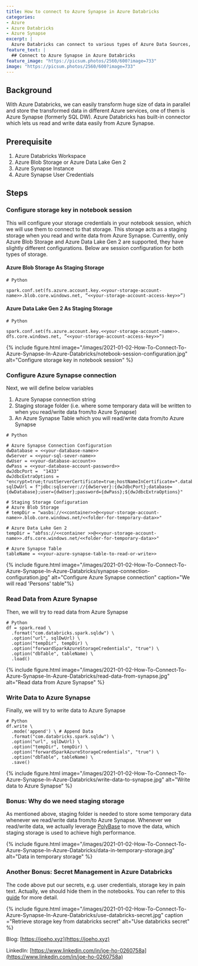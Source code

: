 ```yaml
---
title: How to connect to Azure Synapse in Azure Databricks
categories:
- Azure
- Azure Databricks
- Azure Synapse
excerpt: |
  Azure Databricks can connect to various types of Azure Data Sources, one of them is Azure Synapse, but how to connect to it?
feature_text: |
  ## Connect to Azure Synapse in Azure Databricks
feature_image: "https://picsum.photos/2560/600?image=733"
image: "https://picsum.photos/2560/600?image=733"
---
```


## Background
With Azure Databricks, we can easily transform huge size of data in parallel and store the transformed data in different Azure services, one of them is Azure Synapse (formerly SQL DW). Azure Databricks has built-in connector which lets us read and write data easily from Azure Synapse.

## Prerequisite
1. Azure Databricks Workspace
2. Azure Blob Storage or Azure Data Lake Gen 2
3. Azure Synapse Instance
4. Azure Synapse User Credentials


## Steps

### Configure storage key in notebook session
This will configure your storage credentials in your notebook session, which we will use them to connect to that storage. This storage acts as a staging storage when you read and write data from Azure Synapse. Currently, only Azure Blob Storage and Azure Data Lake Gen 2 are supported, they have slightly different configurations. Below are session configuration for both types of storage.

#### Azure Blob Storage As Staging Storage
```
# Python

spark.conf.set(fs.azure.account.key.<<your-storage-account-name>>.blob.core.windows.net, ”<<your-storage-account-access-key>>”)
```

#### Azure Data Lake Gen 2 As Staging Storage
```
# Python

spark.conf.set(fs.azure.account.key.<<your-storage-account-name>>. dfs.core.windows.net, ”<<your-storage-account-access-key>>”)

```

{% include figure.html image="/images/2021-01-02-How-To-Connect-To-Azure-Synapse-In-Azure-Databricks/notebook-session-configuration.jpg" alt="Configure storage key in notebook session" %}

### Configure Azure Synapse connection
Next, we will define below variables
1. Azure Synapse connection string
2. Staging storage folder (i.e. where some temporary data will be written to when you read/write data from/to Azure Synapse)
3. An Azure Synapse Table which you will read/write data from/to Azure Synapse

```
# Python

# Azure Synapse Connection Configuration
dwDatabase = <<your-database-name>>
dwServer = <<your-sql-sever-name>>
dwUser = <<your-database-account>>
dwPass = <<your-database-account-password>>
dwJdbcPort =  "1433"
dwJdbcExtraOptions = "encrypt=true;trustServerCertificate=true;hostNameInCertificate=*.database.windows.net;loginTimeout=30;"
sqlDwUrl = f"jdbc:sqlserver://{dwServer}:{dwJdbcPort};database={dwDatabase};user={dwUser};password={dwPass};${dwJdbcExtraOptions}"
  
# Staging Storage Configuration
# Azure Blob Storage
# tempDir = "wasbs://<<container>>@<<your-storage-account-name>>.blob.core.windows.net/<<folder-for-temporary-data>>"

# Azure Data Lake Gen 2
tempDir = "abfss://<<container >>@<<your-storage-account-name>>.dfs.core.windows.net/<<folder-for-temporary-data>>"

# Azure Synapse Table
tableName = <<your-azure-synapse-table-to-read-or-write>>
```

{% include figure.html image="/images/2021-01-02-How-To-Connect-To-Azure-Synapse-In-Azure-Databricks/synapse-connection-configuration.jpg" alt="Configure Azure Synapse connection" caption="We will read 'Persons' table"%}

### Read Data from Azure Synapse
Then, we will try to read data from Azure Synapse

```
# Python
df = spark.read \
  .format("com.databricks.spark.sqldw") \
  .option("url", sqlDwUrl) \
  .option("tempDir", tempDir) \
  .option("forwardSparkAzureStorageCredentials", "true") \
  .option("dbTable", tableName) \
  .load()
```
{% include figure.html image="/images/2021-01-02-How-To-Connect-To-Azure-Synapse-In-Azure-Databricks/read-data-from-synapse.jpg" alt="Read data from Azure Synapse" %}

### Write Data to Azure Synapse
Finally, we will try to write data to Azure Synapse

```
# Python
df.write \
  .mode('append') \ # Append Data
  .format("com.databricks.spark.sqldw") \
  .option("url", sqlDwUrl) \
  .option("tempDir", tempDir) \
  .option("forwardSparkAzureStorageCredentials", "true") \
  .option("dbTable", tableName) \
  .save()
```
{% include figure.html image="/images/2021-01-02-How-To-Connect-To-Azure-Synapse-In-Azure-Databricks/write-data-to-synapse.jpg" alt="Write data to Azure Synapse" %}

### Bonus: Why do we need staging storage
As mentioned above, staging folder is needed to store some temporary data whenever we read/write data from/to Azure Synapse. Whenever we read/write data, we actually leverage [PolyBase](https://docs.microsoft.com/en-us/sql/relational-databases/polybase/polybase-guide?view=sql-server-ver15 "PolyBase") to move the data, which staging storage is used to achieve high performance.

{% include figure.html image="/images/2021-01-02-How-To-Connect-To-Azure-Synapse-In-Azure-Databricks/data-in-temporary-storage.jpg" alt="Data in temporary storage" %}

### Another Bonus: Secret Management in Azure Databricks
The code above put our secrets, e.g. user credentials, storage key in pain text. Actually, we should hide them in the notebooks. You can refer to this [guide](/azure/azure%20databricks/2020/12/19/How-To-Store-Secrets-In-Azure-Databricks/) for more detail.

{% include figure.html image="/images/2021-01-02-How-To-Connect-To-Azure-Synapse-In-Azure-Databricks/use-databricks-secret.jpg" caption ="Retrieve storage key from databricks secret" alt="Use databricks secret" %}

Blog: [https://joeho.xyz](https://joeho.xyz)

LinkedIn: [https://www.linkedin.com/in/joe-ho-0260758a](https://www.linkedin.com/in/joe-ho-0260758a)